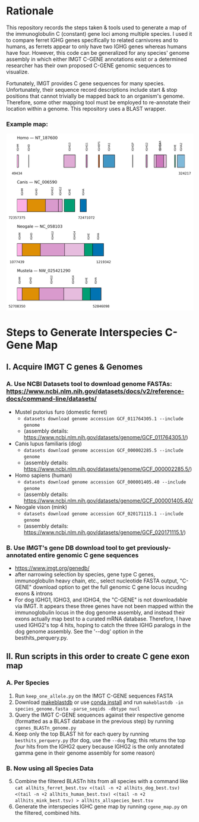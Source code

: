 # Rationale
This repository records the steps taken & tools used to generate a map of the immunoglobulin C (constant) gene loci among multiple species. I used it to compare ferret IGHG genes specifically to related carnivores and to humans, as ferrets appear to only have two IGHG genes whereas humans have four. However, this code can be generalized for any species' genome assembly in which either IMGT C-GENE annotations exist or a determined researcher has their own proposed C-GENE genomic sequences to visualize.

Fortunately, IMGT provides C gene sequences for many species. Unfortunately, their sequence record descriptions include start & stop positions that cannot trivially be mapped back to an organism's genome. Therefore, some other mapping tool must be employed to re-annotate their location within a genome. This repository uses a BLAST wrapper.

### Example map:
![Map comparing human, dog, mink, and ferret C genes. Needs to be updated to fix the small human genes; scripts already fixed & waiting to be run.](allhits_allspecies_best_locus_map.png)


# Steps to Generate Interspecies C-Gene Map
## I. Acquire IMGT C genes & Genomes
### A. Use NCBI Datasets tool to download genome FASTAs: https://www.ncbi.nlm.nih.gov/datasets/docs/v2/reference-docs/command-line/datasets/
- Mustel putorius furo (domestic ferret)
    - `datasets download genome accession GCF_011764305.1 --include genome`
    - (assembly details: https://www.ncbi.nlm.nih.gov/datasets/genome/GCF_011764305.1/)
- Canis lupus familiaris (dog)
    - `datasets download genome accession GCF_000002285.5 --include genome`
    - (assembly details: https://www.ncbi.nlm.nih.gov/datasets/genome/GCF_000002285.5/)
- Homo sapiens (human)
    - `datasets download genome accession GCF_000001405.40 --include genome`
    - (assembly details: https://www.ncbi.nlm.nih.gov/datasets/genome/GCF_000001405.40/
- Neogale vison (mink)
    - `datasets download genome accession GCF_020171115.1 --include genome`
    - (assembly details: https://www.ncbi.nlm.nih.gov/datasets/genome/GCF_020171115.1/)
### B. Use IMGT's gene DB download tool to get previously-annotated entire genomic C gene sequences
- https://www.imgt.org/genedb/
- after narrowing selection by species, gene type C genes, immunoglobulin heavy chain, etc., select nucleotide FASTA output, "C-GENE" download option to get the full genomic C gene locus incuding exons & introns
- For dog IGHG1, IGHG3, and IGHG4, the "C-GENE" is not downloadable via IMGT. It appears these three genes have not been mapped within the immunoglobulin locus in the dog genome assembly, and instead their exons actually map best to a curated mRNA database. Therefore, I have used IGHG2's top 4 hits, hoping to catch the three IGHG paralogs in the dog genome assembly. See the '--dog' option in the besthits_perquery.py.

## II. Run scripts in this order to create C gene exon map
### A. Per Species
1. Run `keep_one_allele.py` on the IMGT C-GENE sequences FASTA
2. Download [makeblastdb](https://ftp.ncbi.nlm.nih.gov/blast/executables/blast+/LATEST/) or use [conda install](https://anaconda.org/bioconda/blast) and run `makeblastdb -in species_genome.fasta -parse_seqids -dbtype nucl`
3. Query the IMGT C-GENE sequences against their respective genome (formatted as a BLAST database in the previous step) by running `cgenes_BLASTn_genome.py`
4. Keep only the top BLAST hit for each query by running `besthits_perquery.py` (for dog, use the `--dog` flag; this returns the top *four* hits from the IGHG2 query because IGHG2 is the only annotated gamma gene in their genome assembly for some reason)
### B. Now using all Species Data
5. Combine the filtered BLASTn hits from all species with a command like `cat allhits_ferret_best.tsv <(tail -n +2 allhits_dog_best.tsv) <(tail -n +2 allhits_human_best.tsv) <(tail -n +2 allhits_mink_best.tsv) > allhits_allspecies_best.tsv`
6. Generate the interspecies IGHC gene map by running `cgene_map.py` on the filtered, combined hits.